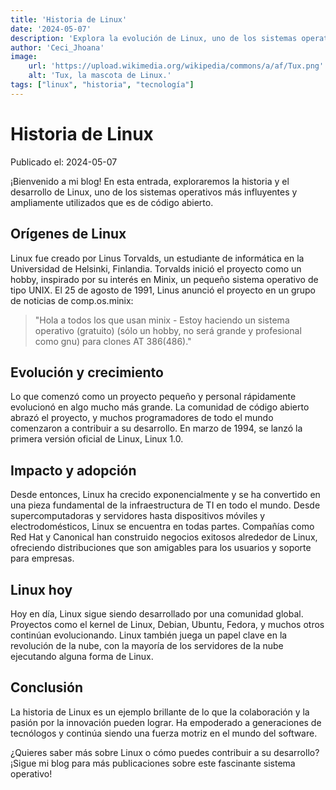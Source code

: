 ```yaml
---
title: 'Historia de Linux'
date: '2024-05-07'
description: 'Explora la evolución de Linux, uno de los sistemas operativos de código abierto más influyentes.'
author: 'Ceci_Jhoana'
image:
    url: 'https://upload.wikimedia.org/wikipedia/commons/a/af/Tux.png'
    alt: 'Tux, la mascota de Linux.'
tags: ["linux", "historia", "tecnología"]
---
```

# Historia de Linux

Publicado el: 2024-05-07

¡Bienvenido a mi blog! En esta entrada, exploraremos la historia y el desarrollo de Linux, uno de los sistemas operativos más influyentes y ampliamente utilizados que es de código abierto.

## Orígenes de Linux

Linux fue creado por Linus Torvalds, un estudiante de informática en la Universidad de Helsinki, Finlandia. Torvalds inició el proyecto como un hobby, inspirado por su interés en Minix, un pequeño sistema operativo de tipo UNIX. El 25 de agosto de 1991, Linus anunció el proyecto en un grupo de noticias de comp.os.minix:

> "Hola a todos los que usan minix - Estoy haciendo un sistema operativo (gratuito) (sólo un hobby, no será grande y profesional como gnu) para clones AT 386(486)."

## Evolución y crecimiento

Lo que comenzó como un proyecto pequeño y personal rápidamente evolucionó en algo mucho más grande. La comunidad de código abierto abrazó el proyecto, y muchos programadores de todo el mundo comenzaron a contribuir a su desarrollo. En marzo de 1994, se lanzó la primera versión oficial de Linux, Linux 1.0.

## Impacto y adopción

Desde entonces, Linux ha crecido exponencialmente y se ha convertido en una pieza fundamental de la infraestructura de TI en todo el mundo. Desde supercomputadoras y servidores hasta dispositivos móviles y electrodomésticos, Linux se encuentra en todas partes. Compañías como Red Hat y Canonical han construido negocios exitosos alrededor de Linux, ofreciendo distribuciones que son amigables para los usuarios y soporte para empresas.

## Linux hoy

Hoy en día, Linux sigue siendo desarrollado por una comunidad global. Proyectos como el kernel de Linux, Debian, Ubuntu, Fedora, y muchos otros continúan evolucionando. Linux también juega un papel clave en la revolución de la nube, con la mayoría de los servidores de la nube ejecutando alguna forma de Linux.

## Conclusión

La historia de Linux es un ejemplo brillante de lo que la colaboración y la pasión por la innovación pueden lograr. Ha empoderado a generaciones de tecnólogos y continúa siendo una fuerza motriz en el mundo del software.

¿Quieres saber más sobre Linux o cómo puedes contribuir a su desarrollo? ¡Sigue mi blog para más publicaciones sobre este fascinante sistema operativo!